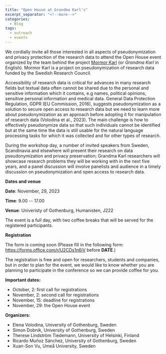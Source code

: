 ```yaml
---
title: "Open House at Grandma Karl's"
excerpt_separator: "<!--more-->"
categories:
  - Blog
tags:
  - outreach
  - events
---
```


We cordially invite all those interested in all aspects of pseudonymization and privacy protection of the research data to attend the Open House event organized by the team behind the project [Mormor Karl](https://mormor-karl.github.io/) (or *Grandma Karl* in English). Mormor Karl is a project on pseudonymization of research data funded by the Swedish Research Council. 

Accessibility of research data is critical for advances in many research fields but textual data often cannot be shared due to the personal and sensitive information which it contains, e.g names, political opinions, sensitive personal information and medical data. General Data Protection Regulation, GDPR (EU Commission, 2016), suggests pseudonymization as a solution to secure open access to research data but we need to learn more about pseudonymization as an approach before adopting it for manipulation of research data (Volodina et al., 2023). The main challenge is how to effectively pseudonymize data so that such individuals cannot be identified but at the same time the data is still usable for the natural language processing tasks for which it was collected and for other types of research.

During the workshop day, a number of invited speakers from Sweden, Scandinavia and elsewhere will present their research on data pseudonymization and privacy preservation; Grandma Karl researchers will showcase research problems they will be working with in the next five years, and a panel discussion will involve panelists and audience in a timely discussion on pseudonymization and open access to research data.

**Dates and venue**

**Date**: November, 29, 2023 

**Time**: 9.00 -- 17.00

**Venue**: Univeristy of Gothenburg, Humanisten, J222

The event is a full day, with two coffee breaks that will be served for the registered participants.

**Registration**
 
The form is coming soon (Please fill in the following form: <https://forms.office.com/r/U2CDs1n6iV> before __DATE__.) 

The registration is free and open for researchers, students and companies, but in order to plan for the event, we would like to know whether you are planning to participate in the conference so we can provide coffee for you.

**Important dates:** 

* October, 2: first call for registrations
* November, 2: second call for registrations
* November, 15: deadline for registrations
* November, 29: the Open House event

**Organizers:**

* Elena Volodina, University of Gothenburg, Sweden
* Simon Dobnik, University of Gothenburg, Sweden
* Therese Lindström Tiedemann, University of Helsinki, Finland
* Ricardo Muñoz Sánchez, University of Gothenburg, Sweden
* Xuan-Son Vu, Umeå University, Sweden



